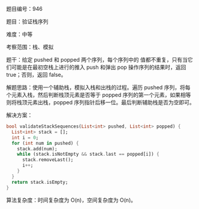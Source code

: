 题目编号：946

题目：验证栈序列

难度：中等

考察范围：栈、模拟

题干：给定 pushed 和 popped 两个序列，每个序列中的 值都不重复，只有当它们可能是在最初空栈上进行的推入 push 和弹出 pop 操作序列的结果时，返回 true；否则，返回 false。

解题思路：使用一个辅助栈，模拟入栈和出栈的过程。遍历 pushed 序列，将每个元素入栈，然后判断栈顶元素是否等于 popped 序列的第一个元素，如果相等则将栈顶元素出栈，popped 序列指针后移一位。最后判断辅助栈是否为空即可。

解决方案：

```dart
bool validateStackSequences(List<int> pushed, List<int> popped) {
  List<int> stack = [];
  int i = 0;
  for (int num in pushed) {
    stack.add(num);
    while (stack.isNotEmpty && stack.last == popped[i]) {
      stack.removeLast();
      i++;
    }
  }
  return stack.isEmpty;
}
```

算法复杂度：时间复杂度为 O(n)，空间复杂度为 O(n)。